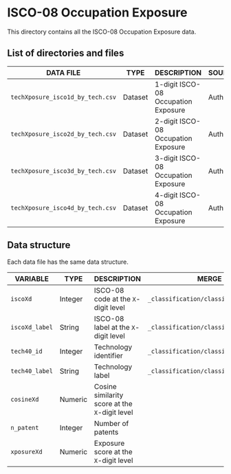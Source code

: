# ISCO-08 Occupation Exposure

This directory contains all the ISCO-08 Occupation Exposure data.

## List of directories and files

| DATA FILE               | TYPE                    | DESCRIPTION               | SOURCE |
| ----------------------- | ------------------------- | ------------------- | -------- |
| `techXposure_isco1d_by_tech.csv`  | Dataset | 1-digit ISCO-08 Occupation Exposure | Authors |
| `techXposure_isco2d_by_tech.csv`  | Dataset | 2-digit ISCO-08 Occupation Exposure | Authors |
| `techXposure_isco3d_by_tech.csv`  | Dataset | 3-digit ISCO-08 Occupation Exposure | Authors |
| `techXposure_isco4d_by_tech.csv`  | Dataset | 4-digit ISCO-08 Occupation Exposure | Authors |

## Data structure

Each data file has the same data structure.

| VARIABLE               | TYPE                    | DESCRIPTION               | MERGE WITH |
| ----------------------- | ------------------------- | ------------------- | -------- |
| `iscoXd`  | Integer | ISCO-08 code at the `X`-digit level | `_classification/classification_isco.csv` |
| `iscoXd_label`  | String | ISCO-08 label at the `X`-digit level | `_classification/classification_isco.csv` |
| `tech40_id`  | Integer | Technology identifier | `_classification/classification_tech40.csv` |
| `tech40_label`  | String | Technology label | `_classification/classification_tech40.csv` |
| `cosineXd`  | Numeric | Cosine similarity score at the `X`-digit level |  |
| `n_patent`  | Integer | Number of patents |  |
| `xposureXd`  | Numeric | Exposure score at the `X`-digit level |  |